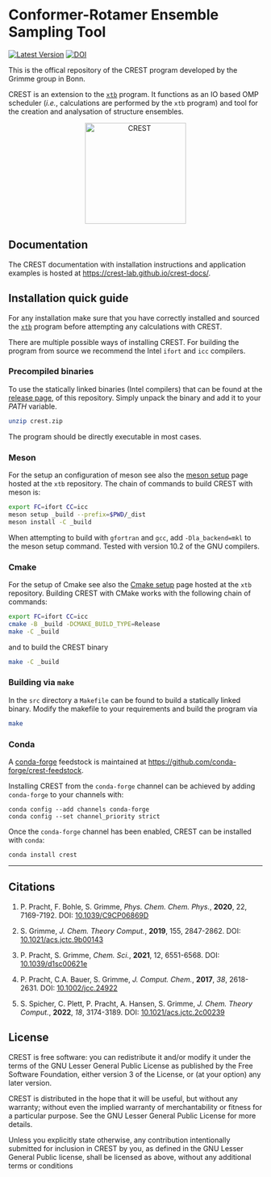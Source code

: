 # Conformer-Rotamer Ensemble Sampling Tool

[![Latest Version](https://img.shields.io/github/v/release/crest-lab/crest)](https://github.com/crest-lab/crest/releases/latest)
[![DOI](https://img.shields.io/badge/DOI-10.1039%2Fc9cp06869d%20-blue)](http://dx.doi.org/10.1039/c9cp06869d)

This is the offical repository of the CREST program developed by the Grimme group in Bonn.

CREST is an extension to the [`xtb`](https://github.com/grimme-lab/xtb) program.
It functions as an IO based OMP scheduler (*i.e.*, calculations are
performed by the `xtb` program) and tool for the creation and analysation of
structure ensembles.

<div align="center">
<img src="./assets/crest.png" alt="CREST" width="200">
</div>


## Documentation

The CREST documentation with installation instructions and application examples is hosted at         <https://crest-lab.github.io/crest-docs/>.


## Installation quick guide

For any installation make sure that you have correctly installed and sourced the [`xtb`](https://github.com/grimme-lab/xtb) program before attempting any calculations with CREST.

There are multiple possible ways of installing CREST. 
For building the program from source we recommend the Intel `ifort` and `icc` compilers.


### Precompiled binaries

To use the statically linked binaries (Intel compilers)
that can be found at the [release page](https://github.com/crest-lab/crest/releases),
of this repository.
Simply unpack the binary and add it to your *PATH* variable.
```bash
unzip crest.zip
```
The program should be directly executable in most cases.


### Meson

For the setup an configuration of meson see also the [meson setup](https://github.com/grimme-lab/xtb/blob/master/meson/README.adoc) page hosted at the `xtb` repository.
The chain of commands to build CREST with meson is:

```bash
export FC=ifort CC=icc
meson setup _build --prefix=$PWD/_dist
meson install -C _build
```

When attempting to build with `gfortran` and `gcc`, add `-Dla_backend=mkl` to the meson setup        command. Tested with version 10.2 of the GNU compilers.


### Cmake

For the setup of Cmake see also the [Cmake setup](https://github.com/grimme-lab/xtb/blob/master/cmake/README.adoc) page hosted at the `xtb` repository.
Building CREST with CMake works with the following chain of commands:

```bash
export FC=ifort CC=icc
cmake -B _build -DCMAKE_BUILD_TYPE=Release
make -C _build
```

and to build the CREST binary

```bash
make -C _build
```

### Building via `make`

In the `src` directory a `Makefile` can be found to build a statically linked binary. Modify the     makefile to your requirements and build the program via
```bash
make
```


### Conda

A [conda-forge](https://github.com/conda-forge) feedstock is maintained at <https://github.com/conda-forge/crest-feedstock>.

Installing CREST from the `conda-forge` channel can be achieved by adding `conda-forge` to your channels with:

```
conda config --add channels conda-forge
conda config --set channel_priority strict
```

Once the `conda-forge` channel has been enabled, CREST can be installed with `conda`:

```
conda install crest
```



---

## Citations

1. P. Pracht, F. Bohle, S. Grimme, *Phys. Chem. Chem. Phys.*, **2020**, 22, 7169-7192.
  DOI: [10.1039/C9CP06869D](https://dx.doi.org/10.1039/C9CP06869D)

2. S. Grimme, *J. Chem. Theory Comput.*, **2019**, 155, 2847-2862.
  DOI: [10.1021/acs.jctc.9b00143](https://dx.doi.org/10.1021/acs.jctc.9b00143)

3. P. Pracht, S. Grimme, *Chem. Sci.*, **2021**, 12, 6551-6568.
  DOI: [10.1039/d1sc00621e](https://dx.doi.org/10.1039/d1sc00621e)

4. P. Pracht, C.A. Bauer, S. Grimme, *J. Comput. Chem.*, **2017**, *38*, 2618-2631. 
  DOI: [10.1002/jcc.24922](https://dx.doi.org/10.1002/jcc.24922)

5. S. Spicher, C. Plett, P. Pracht, A. Hansen, S. Grimme,  *J. Chem. Theory Comput.*, **2022**,
  *18*, 3174-3189. DOI: [10.1021/acs.jctc.2c00239](https://dx.doi.org/10.1002/jcc.24922)

## License

CREST is free software: you can redistribute it and/or modify it under the terms of the GNU Lesser General Public License as published by the Free Software Foundation, either version 3 of the License, or (at your option) any later version.

CREST is distributed in the hope that it will be useful, but without any warranty; without even the implied warranty of merchantability or fitness for a particular purpose. See the GNU Lesser General Public License for more details.

Unless you explicitly state otherwise, any contribution intentionally submitted for inclusion in CREST by you, as defined in the GNU Lesser General Public license, shall be licensed as above, without any additional terms or conditions

